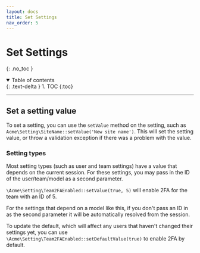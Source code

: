 ```yaml
---
layout: docs
title: Set Settings
nav_order: 5
---
```


# Set Settings
{: .no_toc }

<details open markdown="block">
  <summary>
    Table of contents
  </summary>
  {: .text-delta }
1. TOC
{:toc}
</details>

---

## Set a setting value

To set a setting, you can use the `setValue` method on the setting, such as `Acme\Setting\SiteName::setValue('New site name')`. This will set the setting value, or throw a validation exception if there was a problem with the value.

### Setting types

Most setting types (such as user and team settings) have a value that depends on the current session. For these settings, you may pass
in the ID of the user/team/model as a second parameter.

`\Acme\Setting\Team2FAEnabled::setValue(true, 5)` will enable 2FA for the team with an ID of 5.

For the settings that depend on a model like this, if you don't pass an ID in as the second parameter it will be automatically resolved from the session.

To update the default, which will affect any users that haven't changed their settings yet, you can use `\Acme\Setting\Team2FAEnabled::setDefaultValue(true)` to enable 2FA by default.
